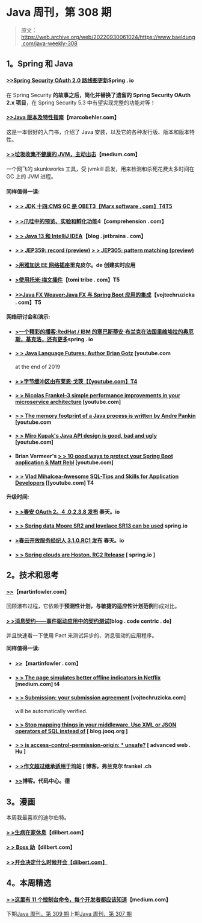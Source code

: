 # Java 周刊，第 308 期

> 原文：<https://web.archive.org/web/20220930061024/https://www.baeldung.com/java-weekly-308>

## 1。Spring 和 Java

#### [**>>Spring Security OAuth 2.0 路线图更新**](https://web.archive.org/web/20221004035745/https://spring.io/blog/2019/11/14/spring-security-oauth-2-0-roadmap-update)Spring . io

在 Spring Security **的故事之后，简化并替换了遗留的 Spring Security OAuth 2.x 项目**，在 Spring Security 5.3 中有望实现完整的功能对等！

#### [>>Java 版本及特性指南](https://web.archive.org/web/20221004035745/https://www.marcobehler.com/guides/a-guide-to-java-versions-and-features)【marcobehler.com】

这是一本很好的入门书，介绍了 Java 安装，以及它的各种发行版、版本和版本特性。

#### [**> >垃圾收集不健康的 JVM，主动出击**](https://web.archive.org/web/20221004035745/https://medium.com/@NetflixTechBlog/introducing-jvmquake-ec944c60ba70)【medium.com】

一个网飞的 skunkworks 工具，受 jvmkill 启发，用来检测和杀死花费太多时间在 GC 上的 JVM 进程。

#### 同样值得一读:

*   #### [**> > JDK 十四:CMS GC 是 OBE**T3【Marx software . com】T4T5](https://web.archive.org/web/20221004035745/https://marxsoftware.blogspot.com/2019/11/jdk-14-cms-gc-obe.html)

*   #### [**> >爪哇中的预览、实验和孵化功能**](https://web.archive.org/web/20221004035745/https://4comprehension.com/preview-experimental-and-incubating-features-in-java/)4【comprehension . com】

*   #### [**> > Java 13 和 IntelliJ IDEA**](https://web.archive.org/web/20221004035745/https://blog.jetbrains.com/idea/2019/11/java-13-and-intellij-idea/)【blog . jetbrains . com】

*   #### [**> > JEP359: record (preview)**](https://web.archive.org/web/20221004035745/https://openjdk.java.net/jeps/359) [**> > JEP305: pattern matching (preview)**](https://web.archive.org/web/20221004035745/https://openjdk.java.net/jeps/305) 

*   #### [**>用雅加达 EE 网络插座**](https://web.archive.org/web/20221004035745/https://rieckpil.de/create-real-time-applications-with-jakarta-ee-websocket/)里克皮尔。de 创建实时应用

*   #### [**>使用托米·梅文插件**](https://web.archive.org/web/20221004035745/https://www.tomitribe.com/blog/using-the-tomee-maven-plugin/)【tomi tribe . com】T5

*   #### [**>>Java FX Weaver:Java FX 与 Spring Boot 应用的集成**](https://web.archive.org/web/20221004035745/https://www.vojtechruzicka.com/javafx-spring-boot/)【vojtechruzicka . com】T5

**网络研讨会和演示:**

*   #### [**>一个精彩的播客:RedHat / IBM 的塞巴斯蒂安·布兰克在法国里维埃拉的奥厄斯，基克洛，还有更多**](https://web.archive.org/web/20221004035745/https://spring.io/blog/2019/11/15/a-bootiful-podcast-redhat-ibm-s-s-bastien-blanc-on-oauth-keycloak-the-french-riviera-and-more)spring . io

*   #### [**> > Java Language Futures: Author Brian Gotz**](https://web.archive.org/web/20221004035745/https://www.youtube.com/watch?v=J6fegDQPgps) [youtube.com

    at the end of 2019
*   #### [**> >字节缓冲区由布莱恩·戈茨**【【youtube.com】T4](https://web.archive.org/web/20221004035745/https://www.youtube.com/watch?v=iwSCtxMbBLI)

*   #### [**> > Nicolas Frankel–3 simple performance improvements in your microservice architecture**](https://web.archive.org/web/20221004035745/https://www.youtube.com/watch?v=FUv2sdNO_9o&t=3s) [youtube.com]

*   #### [**> > The memory footprint of a Java process is written by Andre Pankin**](https://web.archive.org/web/20221004035745/https://www.youtube.com/watch?v=c755fFv1Rnk) [youtube.com

*   #### [**> > Miro Kupak's Java API design is good, bad and ugly**](https://web.archive.org/web/20221004035745/https://www.youtube.com/watch?v=GGahNwIkAeA&t=3s) [youtube.com]

*   #### Brian Vermeer's [**> > 10 good ways to protect your Spring Boot application & Matt Rebl**](https://web.archive.org/web/20221004035745/https://www.youtube.com/watch?v=PpqNMhe4Bd0) [youtube.com]

*   #### [**> > Vlad Mihalcea-Awesome SQL-Tips and Skills for Application Developers**](https://web.archive.org/web/20221004035745/https://www.youtube.com/watch?v=-fd_0EGujM0) [[youtube.com] T4

**升级时间:**

*   #### [**> >春安 OAuth 2。4 .0,2.3.8 发布**](https://web.archive.org/web/20221004035745/https://spring.io/blog/2019/11/14/spring-security-oauth-2-4-0-2-3-8-released) 春天。io

*   #### [**> > Spring data Moore SR2 and lovelace SR13 can be used**](https://web.archive.org/web/20221004035745/https://spring.io/blog/2019/11/18/spring-data-moore-sr2-and-lovelace-sr13-available) spring.io

*   #### [**>春云开放服务经纪人 3.1.0.RC1 发布**](https://web.archive.org/web/20221004035745/https://spring.io/blog/2019/11/14/spring-cloud-open-service-broker-3-1-0-rc1-released) 春天。io

*   #### [**> > Spring clouds are Hoston. RC2 Release**](https://web.archive.org/web/20221004035745/https://spring.io/blog/2019/11/12/spring-cloud-hoxton-rc2-released) [ spring.io ]

## 2。技术和思考

#### [**>>**](https://web.archive.org/web/20221004035745/https://martinfowler.com/bliki/WaterfallProcess.html)【martinfowler.com】

回顾瀑布过程，它依赖于**预测性计划，与敏捷的适应性计划范例**形成对比。

#### [**> >消息契约——事件驱动应用中的契约测试**](https://web.archive.org/web/20221004035745/https://blog.codecentric.de/en/2019/11/message-pact-contract-testing-in-event-driven-applications/)[blog . code centric . de]

并且快速看一下使用 Pact 来测试异步的、消息驱动的应用程序。

**同样值得一读:**

*   #### [**>>**](https://web.archive.org/web/20221004035745/https://martinfowler.com/bliki/ExploratoryTesting.html)【martinfowler . com】

*   #### [**> > The page simulates better offline indicators in** Netflix](https://web.archive.org/web/20221004035745/https://medium.com/netflix-techblog/page-simulator-fa02069fb269) [medium.com] t4

*   #### [**> > Submission: your submission agreement**](https://web.archive.org/web/20221004035745/https://www.vojtechruzicka.com/commitlint/) [vojtechruzicka.com]

    will be automatically verified.
*   #### [**> > Stop mapping things in your middleware. Use XML or JSON operators of SQL instead of**](https://web.archive.org/web/20221004035745/https://blog.jooq.org/2019/11/13/stop-mapping-stuff-in-your-middleware-use-sqls-xml-or-json-operators-instead/) [ blog.jooq.org ]

*   #### [**> > is access-control-permission-origin: * unsafe?**](https://web.archive.org/web/20221004035745/https://advancedweb.hu/2019/11/12/cors_star/) [ advanced web . Hu ]

*   #### [> >作文超过继承适用于坞站](https://web.archive.org/web/20221004035745/https://blog.frankel.ch/composition-over-inheritance-applied-docker/) [ 博客。弗兰克尔 frankel .ch

*   #### [**>>**](https://web.archive.org/web/20221004035745/https://blog.codecentric.de/en/2019/11/emergent-leadership/)博客。代码中心。德

## 3。漫画

本周我最喜欢的迪尔伯特。

#### [**> >生病在家休息**](https://web.archive.org/web/20221004035745/https://dilbert.com/strip/2019-11-15)【dilbert.com】

#### [**> > Boss 助**](https://web.archive.org/web/20221004035745/https://dilbert.com/strip/2019-11-18)【dilbert.com】

#### [**> >开会决定什么时候开会【dilbert.com】**](https://web.archive.org/web/20221004035745/https://dilbert.com/strip/2019-11-19)

## 4。本周精选

#### [> >这里有 11 个控制台命令，每个开发者都应该知道](https://web.archive.org/web/20221004035745/https://medium.com/better-programming/here-are-11-console-commands-every-developer-should-know-54e348ef22fa)【medium.com】

下期[Java 周刊，第 309 期](/web/20221004035745/https://www.baeldung.com/java-weekly-309)上期[Java 周刊，第 307 期](/web/20221004035745/https://www.baeldung.com/java-weekly-307)